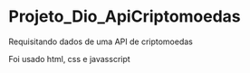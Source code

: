 # Projeto_Dio_ApiCriptomoedas
Requisitando dados de uma API de criptomoedas

Foi usado html, css e javasscript